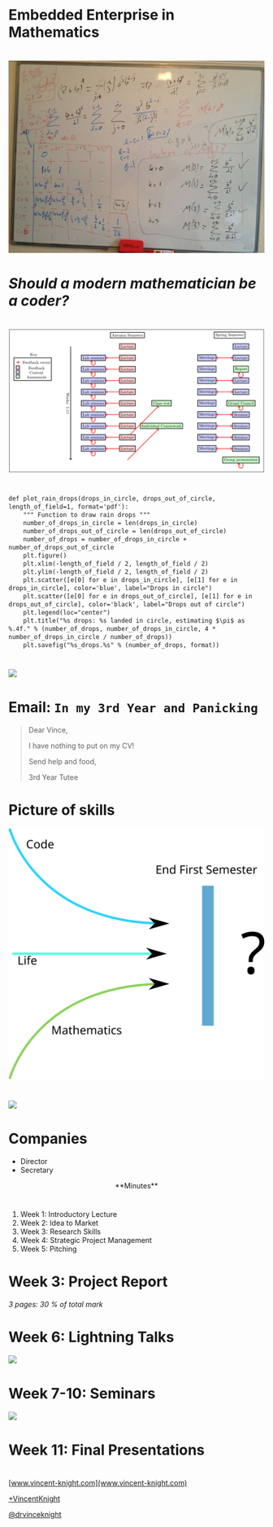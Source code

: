 # Embedded Enterprise in Mathematics

#

![](./Images/board.jpg)

# _Should a modern mathematician be a coder?_

#

![](./Images/plan.png)

#

    def plot_rain_drops(drops_in_circle, drops_out_of_circle, length_of_field=1, format='pdf'):
        """ Function to draw rain drops """
        number_of_drops_in_circle = len(drops_in_circle)
        number_of_drops_out_of_circle = len(drops_out_of_circle)
        number_of_drops = number_of_drops_in_circle + number_of_drops_out_of_circle
        plt.figure()
        plt.xlim(-length_of_field / 2, length_of_field / 2)
        plt.ylim(-length_of_field / 2, length_of_field / 2)
        plt.scatter([e[0] for e in drops_in_circle], [e[1] for e in drops_in_circle], color='blue', label="Drops in circle")
        plt.scatter([e[0] for e in drops_out_of_circle], [e[1] for e in drops_out_of_circle], color='black', label="Drops out of circle")
        plt.legend(loc="center")
        plt.title("%s drops: %s landed in circle, estimating $\pi$ as %.4f." % (number_of_drops, number_of_drops_in_circle, 4 * number_of_drops_in_circle / number_of_drops))
        plt.savefig("%s_drops.%s" % (number_of_drops, format))

#

![](./Images/darts.gif)

# Email: `In my 3rd Year and Panicking`

<blockquote>
<p>Dear Vince,</p>

<p>I have nothing to put on my CV!</p>

<p>Send help and food,</p>
<p>3rd Year Tutee</p></blockquote>

# Picture of skills

![](./Images/skills.svg)

#

![](https://lh4.googleusercontent.com/-agZurKM08gk/UvNxDSb1ZWI/AAAAAAAA-1I/Foi4Pl_vT_M/w1180-h885-no/IMG_20140206_112453.jpg)

# Companies

- Director
- Secretary

<center> **Minutes** </center>

#

1. Week 1: Introductory Lecture
2. Week 2: Idea to Market
3. Week 3: Research Skills
4. Week 4: Strategic Project Management
5. Week 5: Pitching


# Week 3: Project Report

_3 pages: 30 % of total mark_

# Week 6: Lightning Talks

![](https://lh5.googleusercontent.com/-T2KfRLRq2Q8/Uxhcl_RbBuI/AAAAAAAAknI/zY49IOlb_Ng/w1598-h848-no/IMG_3954.JPG)

# Week 7-10: Seminars

![](https://lh6.googleusercontent.com/-cn86i5PQKxY/UyGMa6fhefI/AAAAAAABDSo/MhbIvHK30vk/w630-h473-no/IMG_20140313_082329.jpg)

# Week 11: Final Presentations

#

[www.vincent-knight.com](www.vincent-knight.com)

[+VincentKnight](https://plus.google.com/+VincentKnight/)

[@drvinceknight](https://twitter.com/drvinceknight)
